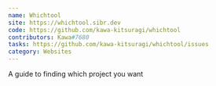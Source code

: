 ```yaml
---
name: Whichtool
site: https://whichtool.sibr.dev
code: https://github.com/kawa-kitsuragi/whichtool
contributors: Kawa#7680
tasks: https://github.com/kawa-kitsuragi/whichtool/issues
category: Websites
---
```

A guide to finding which project you want